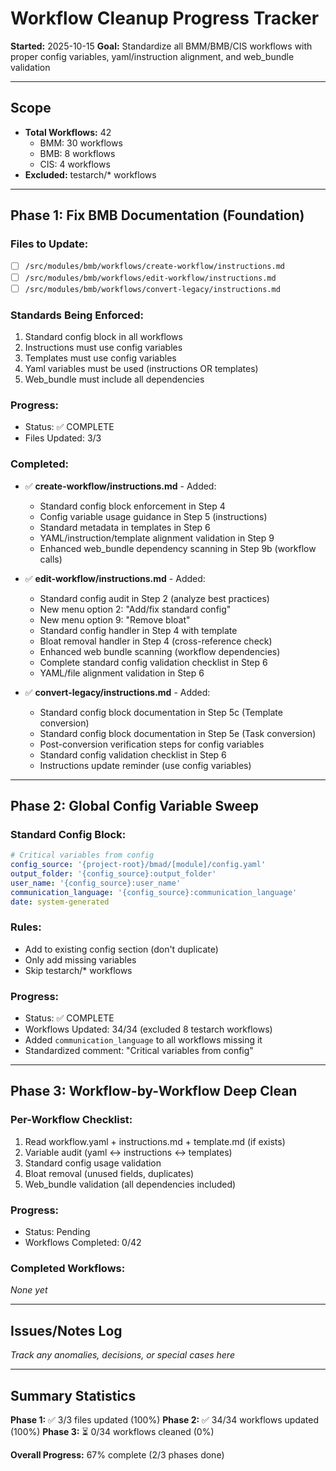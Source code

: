 # Workflow Cleanup Progress Tracker

**Started:** 2025-10-15
**Goal:** Standardize all BMM/BMB/CIS workflows with proper config variables, yaml/instruction alignment, and web_bundle validation

---

## Scope

- **Total Workflows:** 42
  - BMM: 30 workflows
  - BMB: 8 workflows
  - CIS: 4 workflows
- **Excluded:** testarch/\* workflows

---

## Phase 1: Fix BMB Documentation (Foundation)

### Files to Update:

- [ ] `/src/modules/bmb/workflows/create-workflow/instructions.md`
- [ ] `/src/modules/bmb/workflows/edit-workflow/instructions.md`
- [ ] `/src/modules/bmb/workflows/convert-legacy/instructions.md`

### Standards Being Enforced:

1. Standard config block in all workflows
2. Instructions must use config variables
3. Templates must use config variables
4. Yaml variables must be used (instructions OR templates)
5. Web_bundle must include all dependencies

### Progress:

- Status: ✅ COMPLETE
- Files Updated: 3/3

### Completed:

- ✅ **create-workflow/instructions.md** - Added:
  - Standard config block enforcement in Step 4
  - Config variable usage guidance in Step 5 (instructions)
  - Standard metadata in templates in Step 6
  - YAML/instruction/template alignment validation in Step 9
  - Enhanced web_bundle dependency scanning in Step 9b (workflow calls)

- ✅ **edit-workflow/instructions.md** - Added:
  - Standard config audit in Step 2 (analyze best practices)
  - New menu option 2: "Add/fix standard config"
  - New menu option 9: "Remove bloat"
  - Standard config handler in Step 4 with template
  - Bloat removal handler in Step 4 (cross-reference check)
  - Enhanced web bundle scanning (workflow dependencies)
  - Complete standard config validation checklist in Step 6
  - YAML/file alignment validation in Step 6

- ✅ **convert-legacy/instructions.md** - Added:
  - Standard config block documentation in Step 5c (Template conversion)
  - Standard config block documentation in Step 5e (Task conversion)
  - Post-conversion verification steps for config variables
  - Standard config validation checklist in Step 6
  - Instructions update reminder (use config variables)

---

## Phase 2: Global Config Variable Sweep

### Standard Config Block:

```yaml
# Critical variables from config
config_source: '{project-root}/bmad/[module]/config.yaml'
output_folder: '{config_source}:output_folder'
user_name: '{config_source}:user_name'
communication_language: '{config_source}:communication_language'
date: system-generated
```

### Rules:

- Add to existing config section (don't duplicate)
- Only add missing variables
- Skip testarch/\* workflows

### Progress:

- Status: ✅ COMPLETE
- Workflows Updated: 34/34 (excluded 8 testarch workflows)
- Added `communication_language` to all workflows missing it
- Standardized comment: "Critical variables from config"

---

## Phase 3: Workflow-by-Workflow Deep Clean

### Per-Workflow Checklist:

1. Read workflow.yaml + instructions.md + template.md (if exists)
2. Variable audit (yaml ↔ instructions ↔ templates)
3. Standard config usage validation
4. Bloat removal (unused fields, duplicates)
5. Web_bundle validation (all dependencies included)

### Progress:

- Status: Pending
- Workflows Completed: 0/42

### Completed Workflows:

_None yet_

---

## Issues/Notes Log

_Track any anomalies, decisions, or special cases here_

---

## Summary Statistics

**Phase 1:** ✅ 3/3 files updated (100%)
**Phase 2:** ✅ 34/34 workflows updated (100%)
**Phase 3:** ⏳ 0/34 workflows cleaned (0%)

**Overall Progress:** 67% complete (2/3 phases done)
